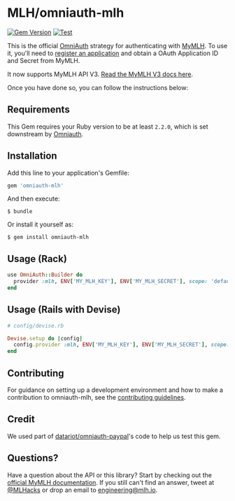 # MLH/omniauth-mlh

[![Gem Version](https://badge.fury.io/rb/omniauth-mlh.svg)](https://badge.fury.io/rb/omniauth-mlh)
[![Test](https://github.com/MLH/omniauth-mlh/actions/workflows/test.yml/badge.svg)](https://github.com/MLH/omniauth-mlh/actions/workflows/test.yml)

This is the official [OmniAuth](https://github.com/omniauth/omniauth) strategy for
authenticating with [MyMLH](https://my.mlh.io). To use it, you'll need to
[register an application](https://my.mlh.io/oauth/applications) and obtain a OAuth Application ID and Secret from MyMLH.

It now supports MyMLH API V3. [Read the MyMLH V3 docs here](https://my.mlh.io/docs).

Once you have done so, you can follow the instructions below:

## Requirements

This Gem requires your Ruby version to be at least `2.2.0`, which is set
downstream by [Omniauth](https://github.com/omniauth/omniauth/blob/master/omniauth.gemspec#L22).

## Installation

Add this line to your application's Gemfile:

```ruby
gem 'omniauth-mlh'
```

And then execute:

    $ bundle

Or install it yourself as:

    $ gem install omniauth-mlh

## Usage (Rack)

```ruby
use OmniAuth::Builder do
  provider :mlh, ENV['MY_MLH_KEY'], ENV['MY_MLH_SECRET'], scope: 'default email birthday'
end
```

## Usage (Rails with Devise)

```ruby
# config/devise.rb

Devise.setup do |config|
  config.provider :mlh, ENV['MY_MLH_KEY'], ENV['MY_MLH_SECRET'], scope: 'default email birthday'
end
```

## Contributing

For guidance on setting up a development environment and how to make a contribution to omniauth-mlh, see the [contributing guidelines](https://github.com/MLH/omniauth-mlh/blob/main/CONTRIBUTING.md).

## Credit

We used part of [datariot/omniauth-paypal](http://github.com/datariot/omniauth-paypal)'s code to help us test this gem.

## Questions?

Have a question about the API or this library? Start by checking out the
[official MyMLH documentation](https://my.mlh.io/docs). If you still can't
find an answer, tweet at [@MLHacks](http://twitter.com/mlhacks) or drop an
email to [engineering@mlh.io](mailto:engineering@mlh.io).
